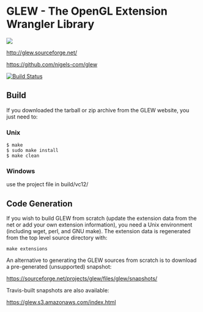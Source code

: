 # GLEW - The OpenGL Extension Wrangler Library

![](http://glew.sourceforge.net/glew.png)

http://glew.sourceforge.net/

https://github.com/nigels-com/glew

[![Build Status](https://travis-ci.org/nigels-com/glew.svg?branch=master)](https://travis-ci.org/nigels-com/glew)

## Build

If you downloaded the tarball or zip archive from the GLEW website,
you just need to:

### Unix

    $ make
    $ sudo make install
    $ make clean

### Windows

use the project file in build/vc12/

## Code Generation

If you wish to build GLEW from scratch (update the extension data from
the net or add your own extension information), you need a Unix
environment (including wget, perl, and GNU make).  The extension data
is regenerated from the top level source directory with:

    make extensions

An alternative to generating the GLEW sources from scratch is to
download a pre-generated (unsupported) snapshot:

https://sourceforge.net/projects/glew/files/glew/snapshots/

Travis-built snapshots are also available:

https://glew.s3.amazonaws.com/index.html
